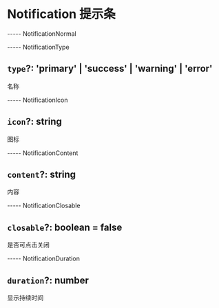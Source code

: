 # Notification 提示条

----- NotificationNormal

----- NotificationType

## `type`?: 'primary' | 'success' | 'warning' | 'error'

名称

----- NotificationIcon

## `icon`?: string

图标

----- NotificationContent

## `content`?: string

内容

----- NotificationClosable

## `closable`?: boolean = false

是否可点击关闭

----- NotificationDuration

## `duration`?: number

显示持续时间
